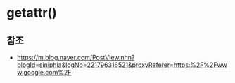 # getattr()

## 참조
- https://m.blog.naver.com/PostView.nhn?blogId=siniphia&logNo=221796316521&proxyReferer=https:%2F%2Fwww.google.com%2F